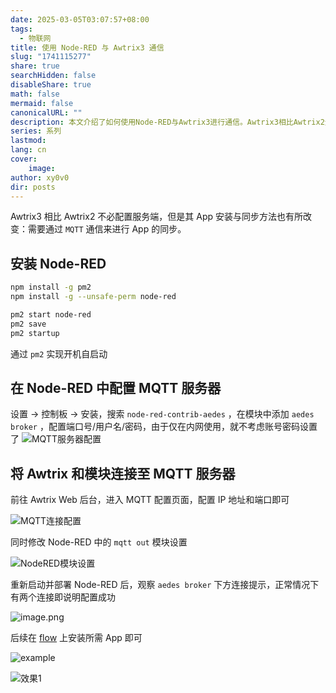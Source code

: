 ```yaml
---
date: 2025-03-05T03:07:57+08:00
tags:
  - 物联网
title: 使用 Node-RED 与 Awtrix3 通信
slug: "1741115277"
share: true
searchHidden: false
disableShare: true
math: false
mermaid: false
canonicalURL: ""
description: 本文介绍了如何使用Node-RED与Awtrix3进行通信。Awtrix3相比Awtrix2无需配置服务端，但需要通过MQTT通信进行App同步。首先，安装Node-RED并通过pm2实现开机自启动。接着，在Node-RED中配置MQTT服务器，使用node-red-contrib-aedes模块添加aedes broker，并配置端口号。然后，将Awtrix和模块连接至MQTT服务器，修改Node-RED中的mqtt out模块设置。重新启动并部署Node-RED后，观察aedes broker下方的连接提示，确保配置成功。最后，在flow上安装所需App即可完成配置。
series: 系列
lastmod: 
lang: cn
cover:
    image: 
author: xy0v0
dir: posts
---
```

Awtrix3 相比 Awtrix2 不必配置服务端，但是其 App 安装与同步方法也有所改变：需要通过 `MQTT` 通信来进行 App 的同步。

## 安装 Node-RED

```bash
npm install -g pm2
npm install -g --unsafe-perm node-red

pm2 start node-red
pm2 save
pm2 startup
```

通过 `pm2` 实现开机自启动

## 在 Node-RED 中配置 MQTT 服务器

设置 -> 控制板 -> 安装，搜索 `node-red-contrib-aedes` ，在模块中添加 `aedes broker` ，配置端口号/用户名/密码，由于仅在内网使用，就不考虑账号密码设置了
![MQTT服务器配置](https://cn-sy1.rains3.com/pic/pic/2025/03/76f9cac3b22c352cb7304befc01e9809.png)

## 将 Awtrix 和模块连接至 MQTT 服务器

前往 Awtrix Web 后台，进入 MQTT 配置页面，配置 IP 地址和端口即可

![MQTT连接配置](https://cn-sy1.rains3.com/pic/pic/2025/03/ecd37fc4ed2ebdbc0be7ad8f983c2d6f.png)

同时修改 Node-RED 中的 `mqtt out` 模块设置

![NodeRED模块设置](https://cn-sy1.rains3.com/pic/pic/2025/03/2c0a14483b80ffaccfd9de07bc017759.png)

重新启动并部署 Node-RED 后，观察 `aedes broker` 下方连接提示，正常情况下有两个连接即说明配置成功

![image.png](https://cn-sy1.rains3.com/pic/pic/2025/03/89ce7d1d268b14c49ce013dd24c9922f.png)

后续在 [flow](https://flows.blueforcer.de/) 上安装所需 App 即可

![example](https://cn-sy1.rains3.com/pic/pic/2025/03/44cfd4a15371a3fd6eb51d880b03e933.png)

![效果1](https://cn-sy1.rains3.com/pic/pic/2025/03/a819a878651a2c53481bf6ad31d8e5dc.JPG)